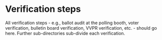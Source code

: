 # Verification steps

All verification steps - e.g., ballot audit at the polling booth, voter verification, bulletin board verification, VVPR verification, etc. - should go here. Further sub-directories sub-divide each verification.
